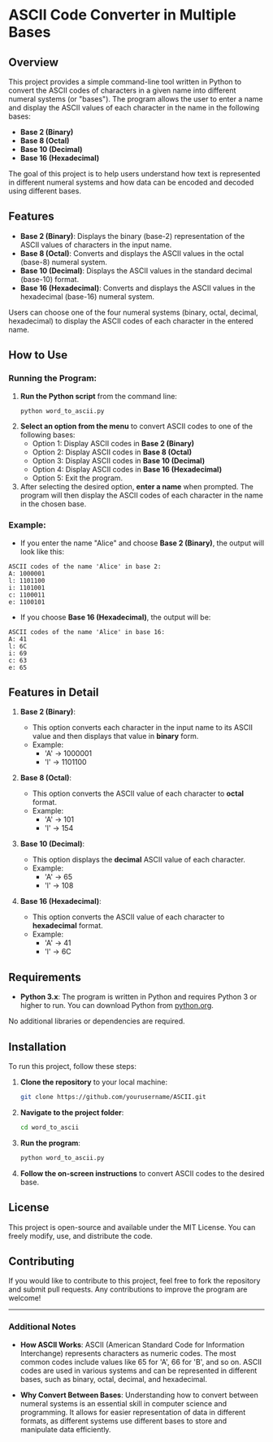 # ASCII Code Converter in Multiple Bases

## Overview

This project provides a simple command-line tool written in Python to convert the ASCII codes of characters in a given name into different numeral systems (or "bases"). The program allows the user to enter a name and display the ASCII values of each character in the name in the following bases:

- **Base 2 (Binary)**
- **Base 8 (Octal)**
- **Base 10 (Decimal)**
- **Base 16 (Hexadecimal)**

The goal of this project is to help users understand how text is represented in different numeral systems and how data can be encoded and decoded using different bases.

## Features

- **Base 2 (Binary)**: Displays the binary (base-2) representation of the ASCII values of characters in the input name.
- **Base 8 (Octal)**: Converts and displays the ASCII values in the octal (base-8) numeral system.
- **Base 10 (Decimal)**: Displays the ASCII values in the standard decimal (base-10) format.
- **Base 16 (Hexadecimal)**: Converts and displays the ASCII values in the hexadecimal (base-16) numeral system.

Users can choose one of the four numeral systems (binary, octal, decimal, hexadecimal) to display the ASCII codes of each character in the entered name.

## How to Use

### Running the Program:

1. **Run the Python script** from the command line:
   ```bash
   python word_to_ascii.py
   ```
2. **Select an option from the menu** to convert ASCII codes to one of the following bases:
   - Option 1: Display ASCII codes in **Base 2 (Binary)**
   - Option 2: Display ASCII codes in **Base 8 (Octal)**
   - Option 3: Display ASCII codes in **Base 10 (Decimal)**
   - Option 4: Display ASCII codes in **Base 16 (Hexadecimal)**
   - Option 5: Exit the program.
3. After selecting the desired option, **enter a name** when prompted. The program will then display the ASCII codes of each character in the name in the chosen base.

### Example:

- If you enter the name "Alice" and choose **Base 2 (Binary)**, the output will look like this:

```
ASCII codes of the name 'Alice' in base 2:
A: 1000001
l: 1101100
i: 1101001
c: 1100011
e: 1100101
```

- If you choose **Base 16 (Hexadecimal)**, the output will be:

```
ASCII codes of the name 'Alice' in base 16:
A: 41
l: 6C
i: 69
c: 63
e: 65
```

## Features in Detail

1. **Base 2 (Binary)**:
   - This option converts each character in the input name to its ASCII value and then displays that value in **binary** form.
   - Example:
     - 'A' → 1000001
     - 'l' → 1101100

2. **Base 8 (Octal)**:
   - This option converts the ASCII value of each character to **octal** format.
   - Example:
     - 'A' → 101
     - 'l' → 154

3. **Base 10 (Decimal)**:
   - This option displays the **decimal** ASCII value of each character.
   - Example:
     - 'A' → 65
     - 'l' → 108

4. **Base 16 (Hexadecimal)**:
   - This option converts the ASCII value of each character to **hexadecimal** format.
   - Example:
     - 'A' → 41
     - 'l' → 6C

## Requirements

- **Python 3.x**: The program is written in Python and requires Python 3 or higher to run. You can download Python from [python.org](https://www.python.org/).

No additional libraries or dependencies are required.

## Installation

To run this project, follow these steps:

1. **Clone the repository** to your local machine:
   ```bash
   git clone https://github.com/yourusername/ASCII.git
   ```

2. **Navigate to the project folder**:
   ```bash
   cd word_to_ascii
   ```

3. **Run the program**:
   ```bash
   python word_to_ascii.py
   ```

4. **Follow the on-screen instructions** to convert ASCII codes to the desired base.

## License

This project is open-source and available under the MIT License. You can freely modify, use, and distribute the code.

## Contributing

If you would like to contribute to this project, feel free to fork the repository and submit pull requests. Any contributions to improve the program are welcome!

---

### Additional Notes

- **How ASCII Works**: ASCII (American Standard Code for Information Interchange) represents characters as numeric codes. The most common codes include values like 65 for 'A', 66 for 'B', and so on. ASCII codes are used in various systems and can be represented in different bases, such as binary, octal, decimal, and hexadecimal.
  
- **Why Convert Between Bases**: Understanding how to convert between numeral systems is an essential skill in computer science and programming. It allows for easier representation of data in different formats, as different systems use different bases to store and manipulate data efficiently.
```